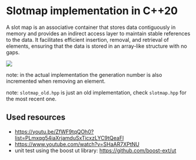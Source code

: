 # Slotmap implementation in C++20

A slot map is an associative container that stores data contiguously in memory and provides an indirect access layer to maintain stable references to the data. It facilitates efficient insertion, removal, and retrieval of elements, ensuring that the data is stored in an array-like structure with no gaps.

![](scheme.png)

note: in the actual implementation the generation number is also incremented when removing an element.

note: `slotmap_old.hpp` is just an old implementation, check `slotmap.hpp` for the most recent one.

## Used resources

- https://youtu.be/ZfWF9tqQOh0?list=PLmxqg54iaXrjamduSxTicxzLYC9tQeaFl
- https://www.youtube.com/watch?v=SHaAR7XPtNU
- unit test using the boost ut library: https://github.com/boost-ext/ut

